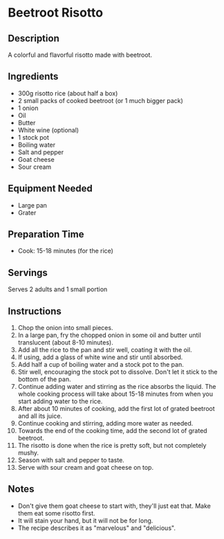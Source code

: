 # Beetroot Risotto

## Description
A colorful and flavorful risotto made with beetroot.

## Ingredients
- 300g risotto rice (about half a box)
- 2 small packs of cooked beetroot (or 1 much bigger pack)
- 1 onion
- Oil
- Butter
- White wine (optional)
- 1 stock pot
- Boiling water
- Salt and pepper
- Goat cheese
- Sour cream

## Equipment Needed
- Large pan
- Grater

## Preparation Time
- Cook: 15-18 minutes (for the rice)

## Servings
Serves 2 adults and 1 small portion

## Instructions
1. Chop the onion into small pieces.
2. In a large pan, fry the chopped onion in some oil and butter until translucent (about 8-10 minutes).
3. Add all the rice to the pan and stir well, coating it with the oil.
4. If using, add a glass of white wine and stir until absorbed.
5. Add half a cup of boiling water and a stock pot to the pan.
6. Stir well, encouraging the stock pot to dissolve. Don't let it stick to the bottom of the pan.
7. Continue adding water and stirring as the rice absorbs the liquid. The whole cooking process will take about 15-18 minutes from when you start adding water to the rice.
8. After about 10 minutes of cooking, add the first lot of grated beetroot and all its juice.
9. Continue cooking and stirring, adding more water as needed.
10. Towards the end of the cooking time, add the second lot of grated beetroot.
11. The risotto is done when the rice is pretty soft, but not completely mushy.
12. Season with salt and pepper to taste.
13. Serve with sour cream and goat cheese on top.

## Notes
- Don't give them goat cheese to start with, they'll just eat that. Make them eat some risotto first.
- It will stain your hand, but it will not be for long.
- The recipe describes it as "marvelous" and "delicious".

